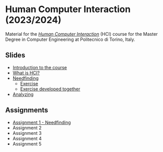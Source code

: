 # Human Computer Interaction (2023/2024)

Material for the _[Human Computer Interaction](https://github.com/polito-hci-2023)_ (HCI) course for the Master Degree in Computer Engineering at Politecnico di Torino, Italy.

## Slides

* [Introduction to the course](./slides/00-intro.pdf)
* [What is HCI?](./slides/01-whatisHCI.pdf)
* [Needfinding](./slides/02-needfinding.pdf)
  * [Exercise](./slides/02b-needfinding-exercise.pdf)
  * [Exercise developed together](./slides/02b-needfinding-exercise-done.pdf)
* [Analyzing](./slides/03-analyzing.pdf)

## Assignments
* [Assignment 1 - Needfinding](./assignments/A1-needfinding.pdf)
* Assignment 2
* Assignment 3
* Assignment 4
* Assignment 5